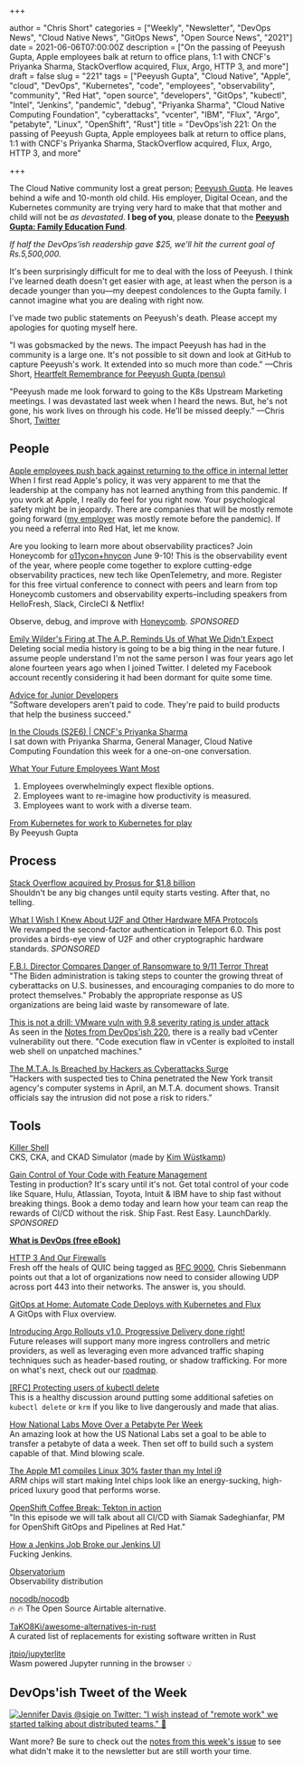 +++

author = "Chris Short"
categories = ["Weekly", "Newsletter", "DevOps News", "Cloud Native News", "GitOps News", "Open Source News", "2021"]
date = 2021-06-06T07:00:00Z
description = ["On the passing of Peeyush Gupta, Apple employees balk at return to office plans, 1:1 with CNCF's Priyanka Sharma, StackOverflow acquired, Flux, Argo, HTTP 3, and more"]
draft = false
slug = "221"
tags = ["Peeyush Gupta", "Cloud Native", "Apple", "cloud", "DevOps", "Kubernetes", "code", "employees", "observability", "community", "Red Hat", "open source", "developers", "GitOps", "kubectl", "Intel", "Jenkins", "pandemic", "debug", "Priyanka Sharma", "Cloud Native Computing Foundation", "cyberattacks", "vcenter", "IBM", "Flux", "Argo", "petabyte", "Linux", "OpenShift", "Rust"]
title = "DevOps'ish 221: On the passing of Peeyush Gupta, Apple employees balk at return to office plans, 1:1 with CNCF's Priyanka Sharma, StackOverflow acquired, Flux, Argo, HTTP 3, and more"

+++

The Cloud Native community lost a great person; [Peeyush Gupta](https://github.com/cncf/memorials/blob/main/peeyush-gupta.md). He leaves behind a wife and 10-month old child. His employer, Digital Ocean, and the Kubernetes community are trying very hard to make that that mother and child will not be *as devastated*. **I beg of you**, please donate to the [**Peeyush Gupta: Family Education Fund**](https://milaap.org/fundraisers/support-peeyush-gupta-family-education).

*If half the DevOps'ish readership gave $25, we'll hit the current goal of Rs.5,500,000.*

It's been surprisingly difficult for me to deal with the loss of Peeyush. I think I've learned death doesn't get easier with age, at least when the person is a decade younger than you—my deepest condolences to the Gupta family. I cannot imagine what you are dealing with right now.

I've made two public statements on Peeyush's death. Please accept my apologies for quoting myself here.

"I was gobsmacked by the news. The impact Peeyush has had in the community is a large one. It's not possible to sit down and look at GitHub to capture Peeyush's work. It extended into so much more than code."  —Chris Short, [Heartfelt Remembrance for Peeyush Gupta (pensu)](https://groups.google.com/g/kubernetes-dev/c/WpTM45LCkRY)

"Peeyush made me look forward to going to the K8s Upstream Marketing meetings. I was devastated last week when I heard the news. But, he's not gone, his work lives on through his code. He'll be missed deeply." —Chris Short, [Twitter](https://twitter.com/ChrisShort/status/1399782389589725191)

## People

[Apple employees push back against returning to the office in internal letter](https://www.theverge.com/2021/6/4/22491629/apple-employees-push-back-return-office-internal-letter-tim-cook)  
When I first read Apple's policy, it was very apparent to me that the leadership at the company has not learned anything from this pandemic. If you work at Apple, I really do feel for you right now. Your psychological safety might be in jeopardy. There are companies  that will be mostly remote going forward ([my employer](https://devopsish.com/terms/#disclaimer) was mostly remote before the pandemic). If you need a referral into Red Hat, let me know.

Are you looking to learn more about observability practices? Join Honeycomb for [o11ycon+hnycon](https://o11ycon-hnycon.io/devopsish/?utm_source=devopsish&utm_medium=newsletter&utm_campaign=ad&utm_keyword=&utm_content=devopsish&utm_adgroup) June 9-10! This is the observability event of the year, where people come together to explore cutting-edge observability practices, new tech like OpenTelemetry, and more. Register for this free virtual conference to connect with peers and learn from top Honeycomb customers and observability experts–including speakers from HelloFresh, Slack, CircleCI & Netflix!

Observe, debug, and improve with [Honeycomb](https://www.honeycomb.io/?utm_source=devopsish&utm_medium=newsletter&utm_campaign=ad&utm_content=honeycomb-homepage-devopish). *SPONSORED*

[Emily Wilder's Firing at The A.P. Reminds Us of What We Didn't Expect](https://www.nytimes.com/2021/05/29/technology/emily-wilder-firing-ap.html)  
Deleting social media history is going to be a big thing in the near future. I assume people understand I'm not the same person I was four years ago let alone fourteen years ago when I joined Twitter. I deleted my Facebook account recently considering it had been dormant for quite some time.

[Advice for Junior Developers](https://ashfurrow.com/blog/advice-for-junior-developers/)  
"Software developers aren't paid to code. They're paid to build products that help the business succeed."

[In the Clouds (S2E6) | CNCF's Priyanka Sharma](https://www.youtube.com/watch?v=sRWl9RW5HKo&t=157s)  
I sat down with Priyanka Sharma, General Manager, Cloud Native Computing Foundation this week for a one-on-one conversation.

[What Your Future Employees Want Most](https://hbr.org/2021/05/what-your-future-employees-want-most)

1. Employees overwhelmingly expect flexible options.
1. Employees want to re-imagine how productivity is measured.
1. Employees want to work with a diverse team.

[From Kubernetes for work to Kubernetes for play](https://www.kubernetes.dev/blog/2021/06/01/peeyush-contributor-story/)  
By Peeyush Gupta

## Process

[Stack Overflow acquired by Prosus for $1.8 billion](https://techcrunch.com/2021/06/02/stack-overflow-acquired-by-prosus-for-a-reported-1-8-billion/)  
Shouldn't be any big changes until equity starts vesting. After that, no telling.

[What I Wish I Knew About U2F and Other Hardware MFA Protocols](https://goteleport.com/blog/u2f-lessons-learned/?utm_source=newsletter&utm_medium=email&utm_campaign=devopsish)  
We revamped the second-factor authentication in Teleport 6.0. This post provides a birds-eye view of U2F and other cryptographic hardware standards. *SPONSORED*

[F.B.I. Director Compares Danger of Ransomware to 9/11 Terror Threat](https://www.nytimes.com/2021/06/04/us/politics/ransomware-cyberattacks-sept-11-fbi.html)  
"The Biden administration is taking steps to counter the growing threat of cyberattacks on U.S. businesses, and encouraging companies to do more to protect themselves." Probably the appropriate response as US organizations are being laid waste by ransomeware of late.

[This is not a drill: VMware vuln with 9.8 severity rating is under attack](https://arstechnica.com/gadgets/2021/06/under-exploit-vmware-vulnerability-with-severity-rating-of-9-8-out-of-10/)  
As seen in the [Notes from DevOps'ish 220](https://github.com/chris-short/devopsish.com/blob/main/content/post/221/notes.md), there is a really bad vCenter vulnerability out there. "Code execution flaw in vCenter is exploited to install web shell on unpatched machines."

[The M.T.A. Is Breached by Hackers as Cyberattacks Surge](https://www.nytimes.com/2021/06/02/nyregion/mta-cyber-attack.html)  
"Hackers with suspected ties to China penetrated the New York transit agency's computer systems in April, an M.T.A. document shows. Transit officials say the intrusion did not pose a risk to riders."

## Tools

[Killer Shell](https://killer.sh/)  
CKS, CKA, and CKAD Simulator (made by [Kim Wüstkamp](https://wuestkamp.com/))

[Gain Control of Your Code with Feature Management](https://learn.launchdarkly.com/demo/?utm_source=devopsish&utm_medium=news_pod&utm_campaign=21q1-newsletter)  
Testing in production?  It's scary until it's not. Get total control of your code like Square, Hulu, Atlassian, Toyota, Intuit & IBM have  to ship fast without breaking things.  Book a demo today and learn how your team can reap the rewards of CI/CD without the risk.
Ship Fast. Rest Easy. LaunchDarkly. *SPONSORED*

[**What is DevOps (free eBook)**](https://devopsish.com/what-is-devops/)

[HTTP 3 And Our Firewalls](https://utcc.utoronto.ca/~cks/space/blog/sysadmin/HTTP3AndOurFirewalls)  
Fresh off the heals of QUIC being tagged as [RFC 9000](https://daniel.haxx.se/blog/2021/05/27/quic-is-rfc-9000/), Chris Siebenmann points out that a lot of organizations now need to consider allowing UDP across port 443 into their networks. The answer is, you should.

[GitOps at Home: Automate Code Deploys with Kubernetes and Flux](https://thenewstack.io/gitops-at-home-automate-code-deploys-with-kubernetes-and-flux/)  
A GitOps with Flux overview.

[Introducing Argo Rollouts v1.0. Progressive Delivery done right!](https://blog.argoproj.io/introducing-argo-rollouts-v1-0-803e87f76ef7)  
Future releases will support many more ingress controllers and metric providers, as well as leveraging even more advanced traffic shaping techniques such as header-based routing, or shadow trafficking. For more on what's next, check out our [roadmap](https://argoproj.github.io/argo-rollouts/roadmap/).

[[RFC] Protecting users of kubectl delete](https://groups.google.com/g/kubernetes-dev/c/y4Q20V3dyOk/m/vNbttyY-BgAJ)  
This is a healthy discussion around putting some additional safeties on `kubectl delete` or `krm` if you like to live dangerously and made that alias.

[How National Labs Move Over a Petabyte Per Week](https://www.nextplatform.com/2021/06/01/how-national-labs-move-over-a-petabyte-per-week/)  
An amazing look at how the US National Labs set a goal to be able to transfer a petabyte of data a week. Then set off to build such a system capable of that. Mind blowing scale.

[The Apple M1 compiles Linux 30% faster than my Intel i9](https://www.jeffgeerling.com/blog/2021/apple-m1-compiles-linux-30-faster-my-intel-i9)  
ARM chips will start making Intel chips look like an energy-sucking, high-priced luxury good that performs worse.

[OpenShift Coffee Break: Tekton in action](https://www.youtube.com/watch?v=6cuZZGUNBUM)  
"In this episode we will talk about all CI/CD with Siamak Sadeghianfar, PM for OpenShift GitOps and Pipelines at Red Hat."

[How a Jenkins Job Broke our Jenkins UI](https://slack.engineering/how-a-jenkins-job-broke-our-jenkins-ui/)  
Fucking Jenkins.

[Observatorium](https://observatorium.io/)  
Observability distribution

[nocodb/nocodb](https://github.com/nocodb/nocodb)  
🔥 🔥 The Open Source Airtable alternative.

[TaKO8Ki/awesome-alternatives-in-rust](https://github.com/TaKO8Ki/awesome-alternatives-in-rust)  
A curated list of replacements for existing software written in Rust

[jtpio/jupyterlite](https://github.com/jtpio/jupyterlite)  
Wasm powered Jupyter running in the browser 💡

## DevOps'ish Tweet of the Week

[![Jennifer Davis @sigje on Twitter: "I wish instead of "remote work" we started talking about distributed teams." 🧵](https://shortcdn.com/devopsish/221-devopsish-tweet-of-the-week.png)](https://twitter.com/sigje/status/1401268238739120131)

Want more? Be sure to check out the [notes from this week's issue](https://github.com/chris-short/devopsish.com/blob/main/content/post/221/notes.md) to see what didn't make it to the newsletter but are still worth your time.

